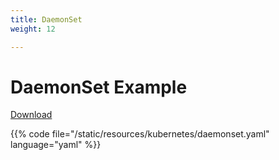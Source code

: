 ```yaml
---
title: DaemonSet
weight: 12

---
```


# DaemonSet Example

[Download](/resources/kubernetes/daemonset.yaml)

{{% code file="/static/resources/kubernetes/daemonset.yaml" language="yaml" %}}
